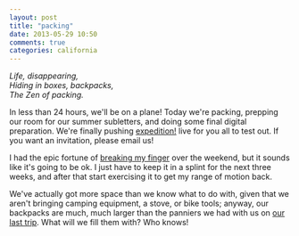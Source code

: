```yaml
---
layout: post
title: "packing"
date: 2013-05-29 10:50
comments: true
categories: california
---
```

<em>Life, disappearing,<br/>
Hiding in boxes, backpacks,<br/>
The Zen of packing.</em>

In less than 24 hours, we'll be on a plane!  Today we're packing, prepping our room for our summer subletters, and doing some final digital preparation.  We're finally pushing <a href="http://expedition.savageinter.net">expedition!</a> live for you all to test out.  If you want an invitation, please email us!

I had the epic fortune of <a href="https://plus.google.com/110733550616262601277/posts/HMNDSPuAFGY">breaking my finger</a> over the weekend, but it sounds like it's going to be ok.  I just have to keep it in a splint for the next three weeks, and after that start exercising it to get my range of motion back.

We've actually got more space than we know what to do with, given that we aren't bringing camping equipment, a stove, or bike tools; anyway, our backpacks are much, much larger than the panniers we had with us on <a href="http://fearlesstost.github.io/biketotheearth">our last trip</a>.  What will we fill them with?  Who knows!
